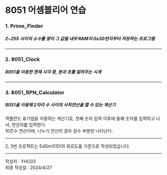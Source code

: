 # 8051 어셈블리어 연습
<!-- # 8051 Assembly Language Practice -->

### 1. Prime_Finder

##### 2~255 사이의 소수를 찾아 그 값을 내부 RAM의 0x30번지부터 저장하는 프로그램

---
### 2. 8051_Clock

##### 8051을 이용한 현재 시각 중, 분과 초를 알려주는 시계

---
### 3. 8051_RPN_Calculator

##### 8051을 이용해 2자리 수 사이의 사칙연산을 할 수 있는 계산기

역폴란드 표기법을 이용하는 계산기로, 첫째 숫자 입력 이후에 둘째 숫자를 입력하고 나서, 연산자를 입력한다.  
10진수 연산이며, 나누기 연산의 경우 정수 부분만 나타난다.  

---
2, 3번 프로젝트는 EdSim51DI의 회로도를 기준으로 작성되었습니다.

---
작성자 : YHC03  
최종 작성일 : 2024/4/27